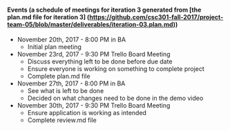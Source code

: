 #### Events (a schedule of meetings for iteration 3 generated from [the plan.md file for iteration 3] (https://github.com/csc301-fall-2017/project-team-05/blob/master/deliverables/iteration-03.plan.md))

- November 20th, 2017  - 8:00 PM in BA
	- Initial plan meeting
- November 23rd, 2017 - 9:30 PM Trello Board Meeting
	- Discuss everything left to be done before due date
	- Ensure everyone is working on something to complete project
	- Complete plan.md file
- November 27th, 2017 - 8:00 PM in BA 
	- See what is left to be done
	- Decided on what changes need to be done in the demo video
- November 30th, 2017 - 9:30 PM Trello Board Meeting
	- Ensure application is working as intended
	- Complete review.md file

